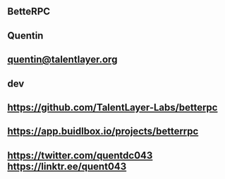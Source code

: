 ## BetteRPC

## Quentin

## quentin@talentlayer.org

## dev

## https://github.com/TalentLayer-Labs/betterpc

## https://app.buidlbox.io/projects/betterrpc

## https://twitter.com/quentdc043 https://linktr.ee/quent043
